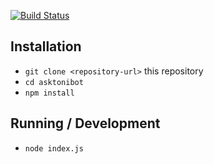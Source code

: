 [![Build Status](https://travis-ci.org/AskToni/asktonibot.svg?branch=master)](https://travis-ci.org/AskToni/asktonibot)

## Installation

* `git clone <repository-url>` this repository
* `cd asktonibot`
* `npm install`

## Running / Development

* `node index.js`
